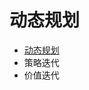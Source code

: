 # 动态规划

* [动态规划](https://hrl.boyuai.com/chapter/1/%E5%8A%A8%E6%80%81%E8%A7%84%E5%88%92%E7%AE%97%E6%B3%95/)
* 策略迭代
* 价值迭代
